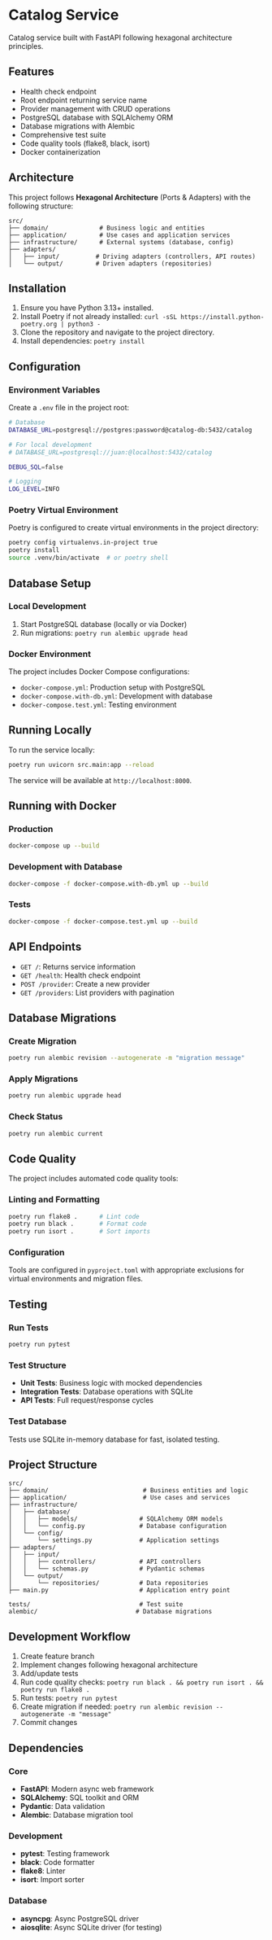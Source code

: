 # Catalog Service

Catalog service built with FastAPI following hexagonal architecture principles.

## Features

- Health check endpoint
- Root endpoint returning service name
- Provider management with CRUD operations
- PostgreSQL database with SQLAlchemy ORM
- Database migrations with Alembic
- Comprehensive test suite
- Code quality tools (flake8, black, isort)
- Docker containerization

## Architecture

This project follows **Hexagonal Architecture** (Ports & Adapters) with the following structure:

```
src/
├── domain/              # Business logic and entities
├── application/         # Use cases and application services
├── infrastructure/      # External systems (database, config)
├── adapters/
│   ├── input/          # Driving adapters (controllers, API routes)
│   └── output/         # Driven adapters (repositories)
```

## Installation

1. Ensure you have Python 3.13+ installed.
2. Install Poetry if not already installed: `curl -sSL https://install.python-poetry.org | python3 -`
3. Clone the repository and navigate to the project directory.
4. Install dependencies: `poetry install`

## Configuration

### Environment Variables

Create a `.env` file in the project root:

```bash
# Database
DATABASE_URL=postgresql://postgres:password@catalog-db:5432/catalog

# For local development
# DATABASE_URL=postgresql://juan:@localhost:5432/catalog

DEBUG_SQL=false

# Logging
LOG_LEVEL=INFO
```

### Poetry Virtual Environment

Poetry is configured to create virtual environments in the project directory:

```bash
poetry config virtualenvs.in-project true
poetry install
source .venv/bin/activate  # or poetry shell
```

## Database Setup

### Local Development

1. Start PostgreSQL database (locally or via Docker)
2. Run migrations: `poetry run alembic upgrade head`

### Docker Environment

The project includes Docker Compose configurations:

- `docker-compose.yml`: Production setup with PostgreSQL
- `docker-compose.with-db.yml`: Development with database
- `docker-compose.test.yml`: Testing environment

## Running Locally

To run the service locally:

```bash
poetry run uvicorn src.main:app --reload
```

The service will be available at `http://localhost:8000`.

## Running with Docker

### Production

```bash
docker-compose up --build
```

### Development with Database

```bash
docker-compose -f docker-compose.with-db.yml up --build
```

### Tests

```bash
docker-compose -f docker-compose.test.yml up --build
```

## API Endpoints

- `GET /`: Returns service information
- `GET /health`: Health check endpoint
- `POST /provider`: Create a new provider
- `GET /providers`: List providers with pagination

## Database Migrations

### Create Migration

```bash
poetry run alembic revision --autogenerate -m "migration message"
```

### Apply Migrations

```bash
poetry run alembic upgrade head
```

### Check Status

```bash
poetry run alembic current
```

## Code Quality

The project includes automated code quality tools:

### Linting and Formatting

```bash
poetry run flake8 .      # Lint code
poetry run black .       # Format code
poetry run isort .       # Sort imports
```

### Configuration

Tools are configured in `pyproject.toml` with appropriate exclusions for virtual environments and migration files.

## Testing

### Run Tests

```bash
poetry run pytest
```

### Test Structure

- **Unit Tests**: Business logic with mocked dependencies
- **Integration Tests**: Database operations with SQLite
- **API Tests**: Full request/response cycles

### Test Database

Tests use SQLite in-memory database for fast, isolated testing.

## Project Structure

```
src/
├── domain/                          # Business entities and logic
├── application/                     # Use cases and services
├── infrastructure/
│   ├── database/
│   │   ├── models/                 # SQLAlchemy ORM models
│   │   └── config.py               # Database configuration
│   └── config/
│       └── settings.py             # Application settings
├── adapters/
│   ├── input/
│   │   ├── controllers/            # API controllers
│   │   └── schemas.py              # Pydantic schemas
│   └── output/
│       └── repositories/           # Data repositories
├── main.py                         # Application entry point

tests/                              # Test suite
alembic/                           # Database migrations
```

## Development Workflow

1. Create feature branch
2. Implement changes following hexagonal architecture
3. Add/update tests
4. Run code quality checks: `poetry run black . && poetry run isort . && poetry run flake8 .`
5. Run tests: `poetry run pytest`
6. Create migration if needed: `poetry run alembic revision --autogenerate -m "message"`
7. Commit changes

## Dependencies

### Core
- **FastAPI**: Modern async web framework
- **SQLAlchemy**: SQL toolkit and ORM
- **Pydantic**: Data validation
- **Alembic**: Database migration tool

### Development
- **pytest**: Testing framework
- **black**: Code formatter
- **flake8**: Linter
- **isort**: Import sorter

### Database
- **asyncpg**: Async PostgreSQL driver
- **aiosqlite**: Async SQLite driver (for testing)